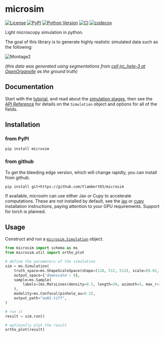 # microsim

[![License](https://img.shields.io/pypi/l/microsim.svg?color=green)](https://github.com/tlambert03/microsim/raw/main/LICENSE)
[![PyPI](https://img.shields.io/pypi/v/microsim.svg?color=green)](https://pypi.org/project/microsim)
[![Python Version](https://img.shields.io/pypi/pyversions/microsim.svg?color=green)](https://python.org)
[![CI](https://github.com/tlambert03/microsim/actions/workflows/ci.yml/badge.svg)](https://github.com/tlambert03/microsim/actions/workflows/ci.yml)
[![codecov](https://codecov.io/gh/tlambert03/microsim/branch/main/graph/badge.svg)](https://codecov.io/gh/tlambert03/microsim)

Light microscopy simulation in python.

The goal of this library is to generate highly realistic simulated data such as the following:

![Montage2](https://github.com/tlambert03/microsim/assets/1609449/4bc9eb85-b275-4315-b60d-2cb3d003b7f1)

*(this data was generated using segmentations from
[cell jrc_hela-3 at OpenOrganelle](https://openorganelle.janelia.org/datasets/jrc_hela-3) as the ground truth)*

## Documentation

Start with the [tutorial](https://www.talleylambert.com/microsim/tutorial/), and read about the
[simulation stages](https://www.talleylambert.com/microsim/stages/), then see the 
[API Reference](<https://tlambert03.github.io/microsim/api/>) for details
on the `Simulation` object and options for all of the fields.

## Installation

### from PyPI

```bash
pip install microsim
```

### from github

To get the bleeding edge version, which will change rapidly, you can install from github.

```bash
pip install git+https://github.com/tlambert03/microsim
```

If available, microsim can use either Jax or Cupy to accelerate computations.
These are not installed by default, see the
[jax](https://jax.readthedocs.io/en/latest/installation.html)
or [cupy](https://docs.cupy.dev/en/stable/install.html) installation instructions,
paying attention to your GPU requirements.  Support for torch is planned.

## Usage

Construct and run a
[`microsim.Simulation`](https://www.talleylambert.com/microsim/api/#microsim.schema.simulation.Simulation)
object.

```python
from microsim import schema as ms
from microsim.util import ortho_plot

# define the parameters of the simulation
sim = ms.Simulation(
    truth_space=ms.ShapeScaleSpace(shape=(128, 512, 512), scale=(0.02, 0.01, 0.01)),
    output_space={'downscale': 8},
    sample=ms.Sample(
        labels=[ms.MatsLines(density=0.5, length=30, azimuth=5, max_r=1)]
    ),
    modality=ms.Confocal(pinhole_au=0.2),
    output_path="au02.tiff",
)

# run it
result = sim.run()

# optionally plot the result
ortho_plot(result)
```
